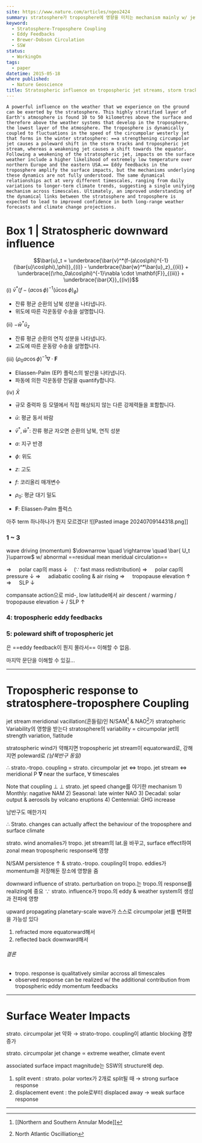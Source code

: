 ```yaml
---
site: https://www.nature.com/articles/ngeo2424
summary: stratosphere가 troposphere에 영향을 미치는 mechanism mainly w/ jet stream
keyword:
  - Stratosphere-Troposphere Coupling
  - Eddy Feedbacks
  - Brewer-Dobson Circulation
  - SSW
status:
  - WorkingOn
tags:
  - paper
datetime: 2015-05-18
where published:
  - Nature Geoscience
title: Stratospheric influence on tropospheric jet streams, storm tracks and surface weather
---
```

```ad-abstract
A powerful influence on the weather that we experience on the ground can be exerted by the stratosphere. This highly stratified layer of Earth's atmosphere is found 10 to 50 kilometres above the surface and therefore above the weather systems that develop in the troposphere, the lowest layer of the atmosphere. The troposphere is dynamically coupled to fluctuations in the speed of the circumpolar westerly jet that forms in the winter stratosphere: ==a strengthening circumpolar jet causes a poleward shift in the storm tracks and tropospheric jet stream, whereas a weakening jet causes a shift towards the equator. Following a weakening of the stratospheric jet, impacts on the surface weather include a higher likelihood of extremely low temperature over northern Europe and the eastern USA.== Eddy feedbacks in the troposphere amplify the surface impacts, but the mechanisms underlying these dynamics are not fully understood. The same dynamical relationships act at very different timescales, ranging from daily variations to longer-term climate trends, suggesting a single unifying mechanism across timescales. Ultimately, an improved understanding of the dynamical links between the stratosphere and troposphere is expected to lead to improved confidence in both long-range weather forecasts and climate change projections.
```

# Box 1  | Stratospheric downward influence
$$\bar{u}_t = \underbrace{\bar{v}^*(f-(a\cos\phi)^{-1}(\bar{u}\cos\phi)_\phi)}_{(i)} - \underbrace{\bar{w}^*\bar{u}_z}_{(ii)} + \underbrace{(\rho_0a\cos\phi)^{-1}\nabla \cdot \mathbf{F}}_{(iii)} + \underbrace{\bar{X}}_{(iv)}$$
(i) $\bar{v}^*(f-(a\cos\phi)^{-1}(\bar{u}\cos\phi)_\phi)$
- 잔류 평균 순환의 남북 성분을 나타냅니다.
- 위도에 따른 각운동량 수송을 설명합니다.

(ii) $-\bar{w}^*\bar{u}_z$
- 잔류 평균 순환의 연직 성분을 나타냅니다.
- 고도에 따른 운동량 수송을 설명합니다.

(iii) $(\rho_0a\cos\phi)^{-1}\nabla \cdot \mathbf{F}$
- Eliassen-Palm (EP) 플럭스의 발산을 나타냅니다.
- 파동에 의한 각운동량 전달을 quantify합니다.

(iv) $\bar{X}$
- 규모 중력파 등 모델에서 직접 해상되지 않는 다른 강제력들을 포함합니다.

- $\bar{u}$: 평균 동서 바람
- $\bar{v}^*, \bar{w}^*$: 잔류 평균 자오면 순환의 남북, 연직 성분
- $a$: 지구 반경
- $\phi$: 위도
- $z$: 고도
- $f$: 코리올리 매개변수
- $\rho_0$: 평균 대기 밀도
- $\mathbf{F}$: Eliassen-Palm 플럭스

아주 term 하나하나가 뭔지 모르겠다!
![[Pasted image 20240709144318.png]]

### 1 ~ 3
wave driving (momentum) $\downarrow \quad \rightarrow \quad \bar{ U_t }\uparrow$ w/ abnormal ==residual mean meridual circulation==

$\Rightarrow \quad$ polar cap의 mass $\downarrow \quad (\because$ fast mass redistribution$)$
$\Rightarrow \quad$ polar cap의 pressure $\downarrow$
$\Rightarrow \quad$ adiabatic cooling & air rising
$\Rightarrow \quad$ tropopause elevation $\uparrow$
$\Rightarrow \quad$ SLP $\downarrow$

compansate action으로 mid-, low latitude에서
air descent / warming / tropopause elevation $\downarrow$ / SLP $\uparrow$


### 4: tropospheric eddy feedbacks
### 5: poleward shift of tropospheric jet
은 ==eddy feedback이 뭔지 몰라서== 이해할 수 없음.

마지막 문단을 이해할 수 있길...

---
# Tropospheric response to stratosphere-troposphere Coupling

jet stream meridional vacillation(흔들림)인 N/SAM[^N/SAM] & NAO[^NAO]가 stratopheric Variability의 영향을 받는다
stratosphere의 variability = circumpolar jet의 strength variation, !latitude

stratospheric wind가 약해지면 tropospheric jet stream이 equatorward로, 강해지면 poleward로 
*(남북반구 동일)*

$\therefore$ strato.-tropo. coupling 
    = strato. circumpolar jet $\Leftrightarrow$  tropo. jet stream $\Leftrightarrow$ meridional P $\boldsymbol{\nabla}$ near the surface, $\forall$ timescales

Note that coupling $\perp\!\!\!\perp$ strato. jet speed change를 야기한 mechanism
	1) Monthly: nagative NAM
	2) Seasonal: late winter NAO
	3) Decadal: solar output & aerosols by volcano eruptions
	4) Centennial: GHG increase

남반구도 매한가지

$\therefore$ Strato. changes can actually affect the behaviour of the troposphere and surface climate

strato. wind anomalies가 tropo. jet stream의 lat.을 바꾸고, surface effect하여 zonal mean tropospheric response에 영향

N/SAM persistence $\uparrow$ & strato.-tropo. coupling이 tropo. eddies가 momentum을 저장해둔 장소에 영향을 줌

downward influence of strato. perturbation on tropo.는 tropo.의 response를 realizing에 중요
$\because$ strato. influence가 tropo.의 eddy & weather system의 생성과 전파에 영향

upward propagating planetary-scale wave가 스스로 circumpolar jet를 변화했을 가능성 있다
1) refracted more equatorward해서 
2) reflected back downward해서 

###### 결론
- tropo. response is qualitatively similar accross all timescales
- observed response can be realized w/ the additional contribution from tropospheric eddy momentum feedbacks
---
# Surface Weater Impacts
strato. circumpolar jet 약화 $\rightarrow$ strato-tropo. coupling이 atlantic blocking 경향 증가

strato. circumpolar jet change $\propto$ extreme weather, climate event

associated surface impact magnitude는 SSW의 structure에 dep.
1. split event
   : strato. polar vortex가 2개로 split될 때
   $\rightarrow$ strong surface response
2. displacement event
   : the pole로부터 displaced away
   $\rightarrow$ weak surface response



---
[^N/SAM]: [[Northern and Southern Annular Mode]]
[^NAO]: North Atlantic Oscilliation
